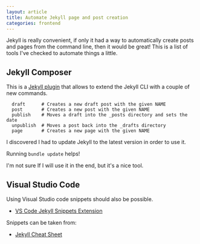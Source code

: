 ```yaml
---
layout: article
title: Automate Jekyll page and post creation
categories: frontend
---
```


Jekyll is really convenient, if only it had a way to automatically create posts and pages from the command line, then it would be great!  This is a list of tools I've checked to automate things a little.


## Jekyll Composer

This is a [Jekyll plugin](https://github.com/jekyll/jekyll-compose) that allows to extend the Jekyll CLI with a couple of new commands.

```shell
  draft      # Creates a new draft post with the given NAME
  post       # Creates a new post with the given NAME
  publish    # Moves a draft into the _posts directory and sets the date
  unpublish  # Moves a post back into the _drafts directory
  page       # Creates a new page with the given NAME
```

I discovered I had to update Jekyll to the latest version in order to use it.

Running ```bundle update``` helps!

I'm not sure If I will use it in the end, but it's a nice tool.

## Visual Studio Code

Using Visual Studio code snippets should also be possible.

- [VS Code Jekyll Snippets Extension](https://marketplace.visualstudio.com/items?itemName=ginfuru.vscode-jekyll-snippets)

Snippets can be taken from:

- [Jekyll Cheat Sheet](https://learn.cloudcannon.com/jekyll-cheat-sheet/)